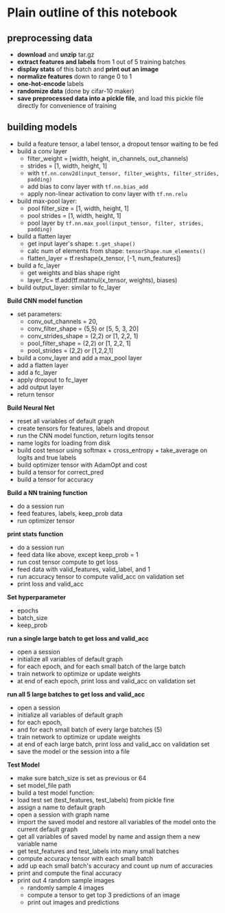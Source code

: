 # Plain outline of this notebook
## **preprocessing data**
- **download** and **unzip** tar.gz
- **extract features and labels** from 1 out of 5 training batches
- **display stats** of this batch and **print out an image**
- **normalize features** down to range 0 to 1
- **one-hot-encode** labels
- **randomize data** (done by cifar-10 maker)
- **save preprocessed data into a pickle file**, and load this pickle file directly for convenience of training

## **building models**
- build a feature tensor, a label tensor, a dropout tensor waiting to be fed
- build a conv layer 
    - filter_weight = [width, height, in_channels, out_channels)
    - strides = [1, width, height, 1]
    - with `tf.nn.conv2d(input_tensor, filter_weights, filter_strides, padding)`
    - add bias to conv layer with `tf.nn.bias_add`
    - apply non-linear activation to conv layer with `tf.nn.relu`
- build max-pool layer: 
    - pool filter_size = [1, width, height, 1]
    - pool strides = [1, width, height, 1]
    - pool layer by `tf.nn.max_pool(input_tensor, filter, strides, padding)`
- build a flatten layer
    - get input layer's shape: `t.get_shape()`
    - calc num of elements from shape: `tensorShape.num_elements()`
    - flatten_layer = tf.reshape(x_tensor, [-1, num_features])
- build a fc_layer
    - get weights and bias shape right
    - layer_fc= tf.add(tf.matmul(x_tensor, weights), biases)
- build output_layer: similar to fc_layer

**Build CNN model function**
- set parameters: 
    - conv_out_channels = 20,
    - conv_filter_shape = (5,5) or [5, 5, 3, 20]
    - conv_strides_shape = (2,2) or [1, 2,2, 1]
    - pool_filter_shape = (2,2) or [1, 2,2, 1]
    - pool_strides = (2,2) or [1,2,2,1] 
- build a conv_layer and add a max_pool layer
- add a flatten layer 
- add a fc_layer
- apply dropout to fc_layer 
- add output layer
- return tensor

**Build Neural Net**
- reset all variables of default graph
- create tensors for features, labels and dropout
- run the CNN model function, return logits tensor
- name logits for loading from disk
- build cost tensor using softmax + cross_entropy + take_average on logits and true labels
- build optimizer tensor with AdamOpt and cost
- build a tensor for correct_pred
- build a tensor for accuracy

**Build a NN training function**
- do a session run
- feed features, labels, keep_prob data
- run optimizer tensor 

**print stats function**
- do a session run
- feed data like above, except keep_prob = 1
- run cost tensor compute to get loss
- feed data with valid_features, valid_label, and 1
- run accuracy tensor to compute valid_acc on validation set
- print loss and valid_acc

**Set hyperparameter**
- epochs
- batch_size
- keep_prob

**run a single large batch to get loss and valid_acc**
- open a session
- initialize all variables of default graph
- for each epoch, and for each small batch of the large batch
- train network to optimize or update weights
- at end of each epoch, print loss and valid_acc on validation set

**run all 5 large batches to get loss and valid_acc**
- open a session
- initialize all variables of default graph
- for each epoch, 
- and for each small batch of every large batches (5)
- train network to optimize or update weights
- at end of each large batch, print loss and valid_acc on validation set
- save the model or the session into a file

**Test Model**
- make sure batch_size is set as previous or 64
- set model_file path
- build a test model function: 
- load test set (test_features, test_labels) from pickle fine
- assign a name to default graph
- open a session with graph name
- import the saved model and restore all variables of the model onto the current default graph
- get all variables of saved model by name and assign them a new variable name
- get test_features and test_labels into many small batches
- compute accuracy tensor with each small batch
- add up each small batch's accuracy and count up num of accuracies
- print and compute the final accuracy
- print out 4 random sample images
    - randomly sample 4 images
    - compute a tensor to get top 3 predictions of an image
    - print out images and predictions
